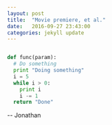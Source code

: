 ```yaml
---
layout: post
title:  "Movie premiere, et al."
date:   2016-09-27 23:43:00
categories: jekyll update
---
```


``` python

def func(param):
  # Do something
  print "Doing something"
  i = 5
  while i > 0:
    print i
    i -= 1
  return "Done"

```

-- Jonathan
